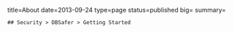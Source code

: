 title=About
date=2013-09-24
type=page
status=published
big=
summary=
~~~~~~
## Security > DBSafer > Getting Started
